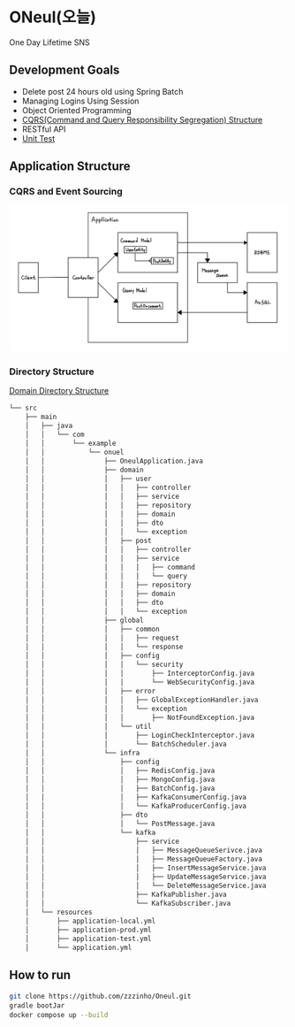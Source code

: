 # ONeul(오늘)
One Day Lifetime SNS

## Development Goals
- Delete post 24 hours old using Spring Batch
- Managing Logins Using Session
- Object Oriented Programming 
- [CQRS(Command and Query Responsibility Segregation) Structure](https://zzzinho.tistory.com/123)
- RESTful API
- [Unit Test](https://mangkyu.tistory.com/143)
  
## Application Structure
### CQRS and Event Sourcing
<p align="center"><img src="asset/oneul_structure.jpeg" width=700></p>

### Directory Structure
[Domain Directory Structure](https://github.com/cheese10yun/spring-guide/blob/master/docs/directory-guide.md)
```
└── src
    ├── main
    │   ├── java
    │   │   └── com
    │   │       └── example
    │   │           └── onuel
    │   │               ├── OneulApplication.java
    │   │               ├── domain
    │   │               │   ├── user
    │   │               │   │   ├── controller
    │   │               │   │   ├── service
    │   │               │   │   ├── repository
    │   │               │   │   ├── domain
    │   │               │   │   ├── dto
    │   │               │   │   └── exception
    │   │               │   ├── post
    │   │               │   │   ├── controller
    │   │               │   │   ├── service
    │   │               │   │   │   ├── command
    │   │               │   │   │   └── query                            
    │   │               │   │   ├── repository
    │   │               │   │   ├── domain
    │   │               │   │   ├── dto
    │   │               │   │   └── exception
    │   │               ├── global
    │   │               │   ├── common
    │   │               │   │   ├── request
    │   │               │   │   └── response
    │   │               │   ├── config
    │   │               │   │   └── security
    │   │               │   │       ├── InterceptorConfig.java
    │   │               │   │       └── WebSecurityConfig.java 
    │   │               │   ├── error
    │   │               │   │   ├── GlobalExceptionHandler.java
    │   │               │   │   └── exception
    │   │               │   │       ├── NotFoundException.java
    │   │               │   └── util
    │   │               │       ├── LoginCheckInterceptor.java
    │   │               │       └── BatchScheduler.java
    │   │               └── infra
    │   │                   ├── config
    │   │                   │   ├── RedisConfig.java
    │   │                   │   ├── MongoConfig.java
    │   │                   │   ├── BatchConfig.java
    │   │                   │   ├── KafkaConsumerConfig.java
    │   │                   │   └── KafkaProducerConfig.java
    │   │                   ├── dto
    │   │                   │   └── PostMessage.java
    │   │                   └── kafka
    │   │                       ├── service
    │   │                       │   ├── MessageQueueSerivce.java
    │   │                       │   ├── MessageQueueFactory.java
    │   │                       │   ├── InsertMessageService.java
    │   │                       │   ├── UpdateMessageService.java
    │   │                       │   └── DeleteMessageService.java
    │   │                       ├── KafkaPublisher.java
    │   │                       └── KafkaSubscriber.java
    │   └── resources
    │       ├── application-local.yml
    │       ├── application-prod.yml
    │       ├── application-test.yml
    │       └── application.yml

```
## How to run
```bash
git clone https://github.com/zzzinho/Oneul.git
gradle bootJar
docker compose up --build
```

